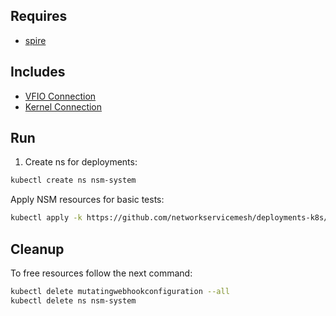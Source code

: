 ## Requires

- [spire](../spire)

## Includes

- [VFIO Connection](../use-cases/Vfio2Noop)
- [Kernel Connection](../use-cases/SriovKernel2Noop)

## Run

1. Create ns for deployments:
```bash
kubectl create ns nsm-system
```

Apply NSM resources for basic tests:
```bash
kubectl apply -k https://github.com/networkservicemesh/deployments-k8s/examples/sriov?ref=b7b78dc9e6f680712d0ba983b016e8250c99d459
```

## Cleanup

To free resources follow the next command:
```bash
kubectl delete mutatingwebhookconfiguration --all
kubectl delete ns nsm-system
```
